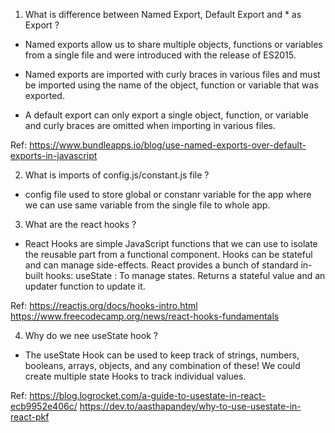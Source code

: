 1. What is difference between Named Export, Default Export and * as Export ?
- Named exports allow us to share multiple objects, functions or variables from a single file and were introduced with the release of ES2015.

- Named exports are imported with curly braces in various files and must be imported using the name of the object, function or variable that was exported. 

- A default export can only export a single object, function, or variable and curly braces are omitted when importing in various files.

Ref:
https://www.bundleapps.io/blog/use-named-exports-over-default-exports-in-javascript


2. What is imports of config.js/constant.js file ?
- config file used to store global or constanr variable for the app where we can use same variable from the single file to whole app.

3. What are the react hooks ?
- React Hooks are simple JavaScript functions that we can use to isolate the reusable part from a functional component. Hooks can be stateful and can manage side-effects. React provides a bunch of standard in-built hooks: useState : To manage states. Returns a stateful value and an updater function to update it.

Ref: 
https://reactjs.org/docs/hooks-intro.html
https://www.freecodecamp.org/news/react-hooks-fundamentals

4. Why do we nee useState hook ?
- The useState Hook can be used to keep track of strings, numbers, booleans, arrays, objects, and any combination of these! We could create multiple state Hooks to track individual values.

Ref:
https://blog.logrocket.com/a-guide-to-usestate-in-react-ecb9952e406c/
https://dev.to/aasthapandey/why-to-use-usestate-in-react-pkf




